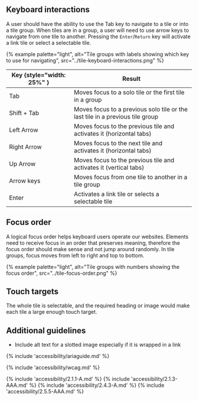 
## Keyboard interactions

A user should have the ability to use the Tab key to navigate to a tile or into a tile group. When tiles are in a group, a user will need to use arrow keys to navigate from one tile to another. Pressing the `Enter`/`Return` key will activate a link tile or select a selectable tile.

{% example palette="light",
        alt="Tile groups with labels showing which key to use for navigating",
        src="../tile-keyboard-interactions.png" %}

| Key {style="width: 25%" } | Result                                                                          |
| ------------------------- | ------------------------------------------------------------------------------- |
| Tab                       | Moves focus to a solo tile or the first tile in a group                         |
| Shift + Tab               | Moves focus to a previous solo tile or the last tile in a previous tile group   |
| Left Arrow                | Moves focus to the previous tile and activates it (horizontal tabs)             |
| Right Arrow               | Moves focus to the next tile and activates it (horizontal tabs)                 |                 
| Up Arrow                  | Moves focus to the previous tile and activates it (vertical tabs)               |
| Arrow keys                | Moves focus from one tile to another in a tile group                            |
| Enter                     | Activates a link tile or selects a selectable tile                              |

## Focus order

A logical focus order helps keyboard users operate our websites. Elements need to receive focus in an order that preserves meaning, therefore the focus order should make sense and not jump around randomly. In tile groups, focus moves from left to right and top to bottom.

{% example palette="light",
        alt="Tile groups with numbers showing the focus order",
        src="../tile-focus-order.png" %}

## Touch targets

The whole tile is selectable, and the required heading or image would make each tile a large enough touch target.

## Additional guidelines

- Include alt text for a slotted image especially if it is wrapped in a link

{% include 'accessibility/ariaguide.md' %}

{% include 'accessibility/wcag.md' %}

{% include 'accessibility/2.1.1-A.md' %}
{% include 'accessibility/2.1.3-AAA.md' %}
{% include 'accessibility/2.4.3-A.md' %}
{% include 'accessibility/2.5.5-AAA.md' %}